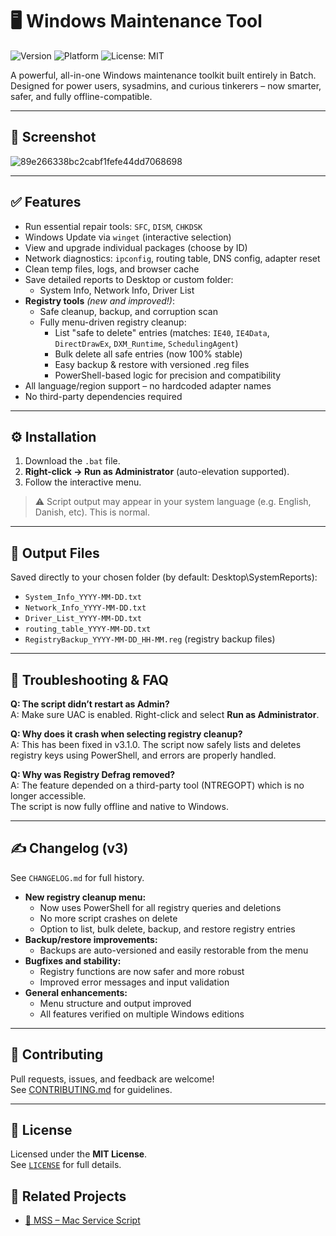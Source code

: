 # 🖥️ Windows Maintenance Tool

![Version](https://img.shields.io/badge/version-v3-green)
![Platform](https://img.shields.io/badge/platform-Windows-blue)
![License: MIT](https://img.shields.io/badge/license-MIT-blue)

A powerful, all-in-one Windows maintenance toolkit built entirely in Batch.  
Designed for power users, sysadmins, and curious tinkerers – now smarter, safer, and fully offline-compatible.

---

## 📸 Screenshot

![89e266338bc2cabf1fefe44dd7068698](https://github.com/user-attachments/assets/beca6ba4-94b3-4c20-80d0-a66585366aa7)


---

## ✅ Features

- Run essential repair tools: `SFC`, `DISM`, `CHKDSK`
- Windows Update via `winget` (interactive selection)
- View and upgrade individual packages (choose by ID)
- Network diagnostics: `ipconfig`, routing table, DNS config, adapter reset
- Clean temp files, logs, and browser cache
- Save detailed reports to Desktop or custom folder:
  - System Info, Network Info, Driver List
- **Registry tools** *(new and improved!)*:
  - Safe cleanup, backup, and corruption scan
  - Fully menu-driven registry cleanup:  
    - List "safe to delete" entries (matches: `IE40`, `IE4Data`, `DirectDrawEx`, `DXM_Runtime`, `SchedulingAgent`)
    - Bulk delete all safe entries (now 100% stable)
    - Easy backup & restore with versioned .reg files
    - PowerShell-based logic for precision and compatibility
- All language/region support – no hardcoded adapter names
- No third-party dependencies required

---

## ⚙️ Installation

1. Download the `.bat` file.
2. **Right-click → Run as Administrator** (auto-elevation supported).
3. Follow the interactive menu.

> ⚠️ Script output may appear in your system language (e.g. English, Danish, etc). This is normal.

---

## 📁 Output Files

Saved directly to your chosen folder (by default: Desktop\SystemReports):

- `System_Info_YYYY-MM-DD.txt`
- `Network_Info_YYYY-MM-DD.txt`
- `Driver_List_YYYY-MM-DD.txt`
- `routing_table_YYYY-MM-DD.txt`
- `RegistryBackup_YYYY-MM-DD_HH-MM.reg` (registry backup files)

---

## 🧪 Troubleshooting & FAQ

**Q: The script didn’t restart as Admin?**  
A: Make sure UAC is enabled. Right-click and select **Run as Administrator**.

**Q: Why does it crash when selecting registry cleanup?**  
A: This has been fixed in v3.1.0. The script now safely lists and deletes registry keys using PowerShell, and errors are properly handled.

**Q: Why was Registry Defrag removed?**  
A: The feature depended on a third-party tool (NTREGOPT) which is no longer accessible.  
The script is now fully offline and native to Windows.

---

## ✍️ Changelog (v3)

See `CHANGELOG.md` for full history.

- **New registry cleanup menu:**  
  - Now uses PowerShell for all registry queries and deletions
  - No more script crashes on delete
  - Option to list, bulk delete, backup, and restore registry entries  
- **Backup/restore improvements:**  
  - Backups are auto-versioned and easily restorable from the menu  
- **Bugfixes and stability:**  
  - Registry functions are now safer and more robust
  - Improved error messages and input validation
- **General enhancements:**  
  - Menu structure and output improved
  - All features verified on multiple Windows editions

---

## 🤝 Contributing

Pull requests, issues, and feedback are welcome!  
See [CONTRIBUTING.md](CONTRIBUTING.md) for guidelines.

---

## 📜 License

Licensed under the **MIT License**.  
See [`LICENSE`](LICENSE) for full details.

## 🔗 Related Projects

- [🍎 MSS – Mac Service Script](https://github.com/ios12checker/MSS-Mac-Service-Script)
